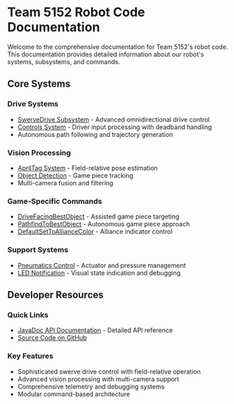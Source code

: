 # Team 5152 Robot Code Documentation

Welcome to the comprehensive documentation for Team 5152's robot code. This documentation provides detailed information about our robot's systems, subsystems, and commands.

## Core Systems

### Drive Systems
- [SwerveDrive Subsystem](./library/subsystems/swerve.md) - Advanced omnidirectional drive control
- [Controls System](./game/subsystems/controls.md) - Driver input processing with deadband handling
- Autonomous path following and trajectory generation

### Vision Processing
- [AprilTag System](./library/subsystems/vision/apriltag.md) - Field-relative pose estimation
- [Object Detection](./library/subsystems/vision/objectdetection.md) - Game piece tracking
- Multi-camera fusion and filtering

### Game-Specific Commands
- [DriveFacingBestObject](./library/commands/drivefacingbestobject.md) - Assisted game piece targeting
- [PathfindToBestObject](./library/commands/pathfindtobestobject.md) - Autonomous game piece approach
- [DefaultSetToAllianceColor](./library/commands/defaultsettoalliancecolor.md) - Alliance indicator control

### Support Systems
- [Pneumatics Control](./library/subsystems/pneumatics.md) - Actuator and pressure management
- [LED Notification](./library/subsystems/bling.md) - Visual state indication and debugging

## Developer Resources

### Quick Links
- [JavaDoc API Documentation](./javadoc/) - Detailed API reference
- [Source Code on GitHub](https://github.com/5152Alotobots/5152_Template)

### Key Features
- Sophisticated swerve drive control with field-relative operation
- Advanced vision processing with multi-camera support
- Comprehensive telemetry and debugging systems
- Modular command-based architecture
